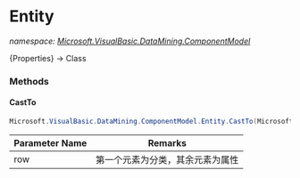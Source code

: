 ﻿# Entity
_namespace: [Microsoft.VisualBasic.DataMining.ComponentModel](./index.md)_

{Properties} -> Class



### Methods

#### CastTo
```csharp
Microsoft.VisualBasic.DataMining.ComponentModel.Entity.CastTo(Microsoft.VisualBasic.Data.csv.IO.RowObject)
```


|Parameter Name|Remarks|
|--------------|-------|
|row|第一个元素为分类，其余元素为属性|



